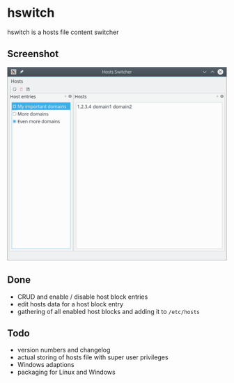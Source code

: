 # hswitch

hswitch is a hosts file content switcher

## Screenshot
![Screenhot](screenshots/screenshot.png)

## Done

- CRUD and enable / disable host block entries
- edit hosts data for a host block entry 
- gathering of all enabled host blocks and adding it to `/etc/hosts`

## Todo

- version numbers and changelog
- actual storing of hosts file with super user privileges
- Windows adaptions
- packaging for Linux and Windows
